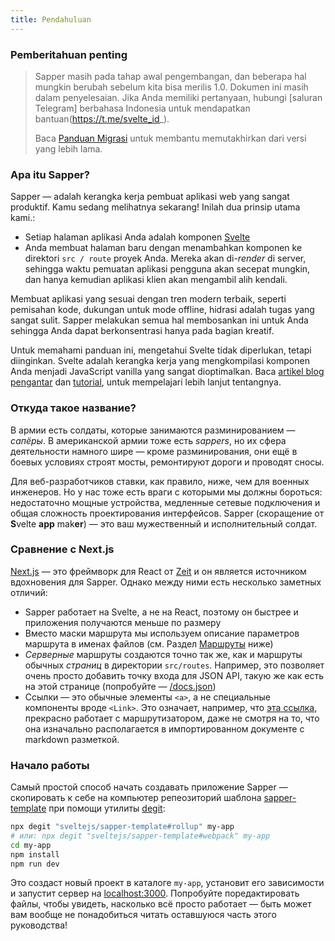 ```yaml
---
title: Pendahuluan
---
```


###  Pemberitahuan penting

> Sapper masih pada tahap awal pengembangan, dan beberapa hal mungkin berubah sebelum kita bisa merilis 1.0. Dokumen ini masih dalam penyelesaian. Jika Anda memiliki pertanyaan, hubungi [saluran Telegram] berbahasa Indonesia untuk mendapatkan bantuan(https://t.me/svelte_id_).
>
> Baca [Panduan Migrasi](migrating) untuk membantu memutakhirkan dari versi yang lebih lama.

### Apa itu Sapper?

Sapper — adalah kerangka kerja pembuat aplikasi web yang sangat produktif. Kamu sedang melihatnya sekarang! Inilah dua prinsip utama kami.:

* Setiap halaman aplikasi Anda adalah komponen [Svelte](https://svelte.dev)
* Anda membuat halaman baru dengan menambahkan komponen ke direktori `src / route` proyek Anda. Mereka akan di-_render_ di server, sehingga waktu pemuatan aplikasi pengguna akan secepat mungkin, dan hanya kemudian aplikasi klien akan mengambil alih kendali.

Membuat aplikasi yang sesuai dengan tren modern terbaik, seperti pemisahan kode, dukungan untuk mode offline, hidrasi adalah tugas yang sangat sulit. Sapper melakukan semua hal membosankan ini untuk Anda sehingga Anda dapat berkonsentrasi hanya pada bagian kreatif.

Untuk memahami panduan ini, mengetahui Svelte tidak diperlukan, tetapi diinginkan. Svelte adalah kerangka kerja yang mengkompilasi komponen Anda menjadi JavaScript vanilla yang sangat dioptimalkan. Baca [artikel blog pengantar](https://svelte.dev/blog/svelte-3-rethinking-reactivity) dan [tutorial](https://svelte.dev/tutorial), untuk mempelajari lebih lanjut tentangnya.

### Откуда такое название?

В армии есть солдаты, которые занимаются разминированием — *сапёры*. В американской армии тоже есть *sappers*, но их сфера деятельности намного шире — кроме разминирования, они ещё в боевых условиях строят мосты, ремонтируют дороги  и проводят сносы.

Для веб-разработчиков ставки, как правило, ниже, чем для военных инженеров. Но у нас тоже есть враги с которыми мы должны бороться: недостаточно мощные устройства, медленные сетевые подключения и общая сложность проектирования интерфейсов. Sapper (скоращение от <b>S</b>velte <b>app</b> mak<b>er</b>) — это ваш мужественный и исполнительный солдат.

### Сравнение с Next.js

[Next.js](https://github.com/zeit/next.js) — это фреймворк для React от [Zeit](https://zeit.co) и он является источником вдохновения для Sapper. Однако между ними есть несколько заметных отличий:

* Sapper работает на Svelte, а не на React, поэтому он быстрее и приложения получаются меньше по размеру
* Вместо маски маршрута мы используем описание параметров маршрута в именах файлов (см. Раздел [Маршруты](docs#Marshruty) ниже)
* *Серверные* маршруты создаются точно так же, как и маршруты обычных *страниц* в директории `src/routes`. Например, это позволяет очень просто добавить точку входа для JSON API, такую же как есть на этой странице (попробуйте —  [/docs.json](/docs.json))
* Ссылки — это обычные элементы `<a>`, а не специальные компоненты вроде `<Link>`. Это означает, например, что [эта ссылка](/), прекрасно работает с маршрутизатором, даже не смотря на то, что она изначально располагается в импортированном документе с markdown разметкой.

### Начало работы

Самый простой способ начать создавать приложение Sapper — скопировать к себе на компьютер репеозиторий шаблона [sapper-template](https://github.com/sveltejs/sapper-template) при помощи утилиты [degit](https://github.com/Rich-Harris/degit):

```bash
npx degit "sveltejs/sapper-template#rollup" my-app
# или: npx degit "sveltejs/sapper-template#webpack" my-app
cd my-app
npm install
npm run dev
```

Это создаст новый проект в каталоге `my-app`, установит его зависимости и запустит сервер на [localhost:3000](http://localhost:3000). Попробуйте поредактировать файлы, чтобы увидеть, насколько всё просто работает — быть может вам вообще не понадобиться читать оставшуюся часть этого руководства!
